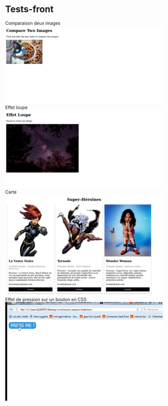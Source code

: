 # Tests-front

Comparaison deux images 
![image](compare.png)
Effet loupe
![image](loupe.png)
Carte
![image](carte.png)
Effet de pression sur un bouton en CSS
![image](bouton.gif)
